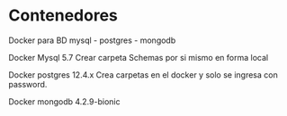 # <h1> Contenedores </h1>
Docker para BD mysql - postgres - mongodb


Docker Mysql 5.7 
Crear carpeta Schemas por si mismo en forma local

Docker postgres 12.4.x
Crea carpetas en el docker y solo se ingresa con password.

Docker mongodb 4.2.9-bionic



